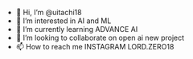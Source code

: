 - 👋 Hi, I’m @uitachi18
- 👀 I’m interested in AI and ML
- 🌱 I’m currently learning ADVANCE AI
- 💞️ I’m looking to collaborate on open ai new project
- 📫 How to reach me INSTAGRAM LORD.ZERO18

<!---
uitachi18/uitachi18 is a ✨ special ✨ repository because its `README.md` (this file) appears on your GitHub profile.
You can click the Preview link to take a look at your changes.
--->
